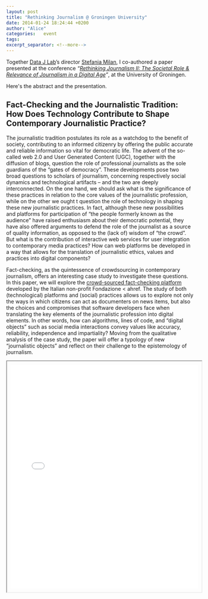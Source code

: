 ```yaml
---
layout: post
title: "Rethinking Journalism @ Groningen University"
date: 2014-01-24 18:24:44 +0200
author: "Alice"
categories:   event
tags:         
excerpt_separator: <!--more-->
---
```

Together [Data J Lab](http://datajlab.nl)’s director [Stefania Milan](https://stefaniamilan.net/), I co-authored a paper presented at the conference *“[Rethinking Journalism II: The Societal Role & Relevance of Journalism in a Digital Age](http://www.rug.nl/research/icog/research/research-centres/centre-for-journalism-and-mediastudies/events-and-activities/agenda/rethinking-journalism-ii-the-societal-role-relevance-of-journalism-in-a-digital-age?lang=en)”*, at the University of Groningen. 

Here's the abstract and the presentation. 

<h2>Fact-Checking and the Journalistic Tradition: How Does Technology Contribute to Shape Contemporary Journalistic Practice?</h2>

The journalistic tradition postulates its role as a watchdog to the benefit of society, contributing to an informed citizenry by offering the public accurate and reliable information so vital for democratic life. The advent of the so-called web 2.0 and User Generated Content (UGC), together with the diffusion of blogs, question the role of professional journalists as the sole guardians of the “gates of democracy”. These developments pose two broad questions to scholars of journalism, concerning respectively social dynamics and technological artifacts – and the two are deeply interconnected. On the one hand, we should ask what is the significance of these practices in relation to the core values of the journalistic profession, while on the other we ought t question the role of technology in shaping these new journalistic practices. In fact, although these new possibilities and platforms for participation of “the people formerly known as the audience” have raised enthusiasm about their democratic potential, they have also offered arguments to defend the role of the journalist as a source of quality information, as opposed to the (lack of) wisdom of “the crowd”. But what is the contribution of interactive web services for user integration to contemporary media practices? How can web platforms be developed in a way that allows for the translation of journalistic ethics, values and practices into digital components?

Fact-checking, as the quintessence of crowdsourcing in contemporary journalism, offers an interesting case study to investigate these questions. In this paper, we will explore the [crowd-sourced fact-checking platform](https://factchecking.civiclinks.it/en/) developed by the Italian non-profit Fondazione < ahref. The study of both (technological) platforms and (social) practices allows us to explore not only the ways in which citizens can act as documenters on news items, but also the choices and compromises that software developers face when translating the key elements of the journalistic profession into digital elements. In other words, how can algorithms, lines of code, and “digital objects” such as social media interactions convey values like accuracy, reliability, independence and impartiality? Moving from the qualitative analysis of the case study, the paper will offer a typology of new “journalistic objects” and reflect on their challenge to the epistemology of journalism.

<iframe src="/files/rethinking-journalism.pdf" style="width:100%;height:600px; padding:10px"></iframe>
